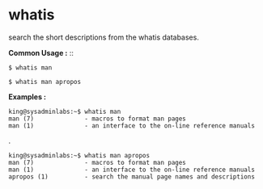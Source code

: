 # whatis

search the short descriptions from the whatis databases.


**Common Usage :** ::


	$ whatis man

	$ whatis man apropos


**Examples :**




	king@sysadminlabs:~$ whatis man
	man (7)              - macros to format man pages
	man (1)              - an interface to the on-line reference manuals

.

	king@sysadminlabs:~$ whatis man apropos
	man (7)              - macros to format man pages
	man (1)              - an interface to the on-line reference manuals
	apropos (1)          - search the manual page names and descriptions